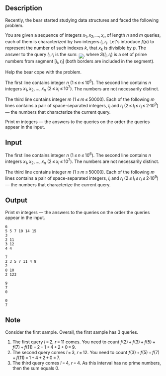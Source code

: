 ## Description

<div><p>Recently, the bear started studying data structures and faced the following problem.</p><p>You are given a sequence of integers <span class="tex-span"><i>x</i><sub class="lower-index">1</sub>, <i>x</i><sub class="lower-index">2</sub>, ..., <i>x</i><sub class="lower-index"><i>n</i></sub></span> of length <span class="tex-span"><i>n</i></span> and <span class="tex-span"><i>m</i></span> queries, each of them is characterized by two integers <span class="tex-span"><i>l</i><sub class="lower-index"><i>i</i></sub>, <i>r</i><sub class="lower-index"><i>i</i></sub></span>. Let's introduce <span class="tex-span"><i>f</i>(<i>p</i>)</span> to represent the number of such indexes <span class="tex-span"><i>k</i></span>, that <span class="tex-span"><i>x</i><sub class="lower-index"><i>k</i></sub></span> is divisible by <span class="tex-span"><i>p</i></span>. The answer to the query <span class="tex-span"><i>l</i><sub class="lower-index"><i>i</i></sub>, <i>r</i><sub class="lower-index"><i>i</i></sub></span> is the sum: <img align="middle" class="tex-formula" src="file://QqUBk1fA.png" style="max-width: 100.0%;max-height: 100.0%;">, where <span class="tex-span"><i>S</i>(<i>l</i><sub class="lower-index"><i>i</i></sub>, <i>r</i><sub class="lower-index"><i>i</i></sub>)</span> is a set of prime numbers from segment <span class="tex-span">[<i>l</i><sub class="lower-index"><i>i</i></sub>, <i>r</i><sub class="lower-index"><i>i</i></sub>]</span> (both borders are included in the segment).</p><p>Help the bear cope with the problem.</p></div><div class="input-specification"><p>The first line contains integer <span class="tex-span"><i>n</i></span> <span class="tex-span">(1 ≤ <i>n</i> ≤ 10<sup class="upper-index">6</sup>)</span>. The second line contains <span class="tex-span"><i>n</i></span> integers <span class="tex-span"><i>x</i><sub class="lower-index">1</sub>, <i>x</i><sub class="lower-index">2</sub>, ..., <i>x</i><sub class="lower-index"><i>n</i></sub></span> <span class="tex-span">(2 ≤ <i>x</i><sub class="lower-index"><i>i</i></sub> ≤ 10<sup class="upper-index">7</sup>)</span>. The numbers are not necessarily distinct.</p><p>The third line contains integer <span class="tex-span"><i>m</i></span> <span class="tex-span">(1 ≤ <i>m</i> ≤ 50000)</span>. Each of the following <span class="tex-span"><i>m</i></span> lines contains a pair of space-separated integers, <span class="tex-span"><i>l</i><sub class="lower-index"><i>i</i></sub></span> and <span class="tex-span"><i>r</i><sub class="lower-index"><i>i</i></sub></span> <span class="tex-span">(2 ≤ <i>l</i><sub class="lower-index"><i>i</i></sub> ≤ <i>r</i><sub class="lower-index"><i>i</i></sub> ≤ 2·10<sup class="upper-index">9</sup>)</span> — the numbers that characterize the current query.</p></div><div class="output-specification"><p>Print <span class="tex-span"><i>m</i></span> integers — the answers to the queries on the order the queries appear in the input.</p></div>

## Input

<p>The first line contains integer <span class="tex-span"><i>n</i></span> <span class="tex-span">(1 ≤ <i>n</i> ≤ 10<sup class="upper-index">6</sup>)</span>. The second line contains <span class="tex-span"><i>n</i></span> integers <span class="tex-span"><i>x</i><sub class="lower-index">1</sub>, <i>x</i><sub class="lower-index">2</sub>, ..., <i>x</i><sub class="lower-index"><i>n</i></sub></span> <span class="tex-span">(2 ≤ <i>x</i><sub class="lower-index"><i>i</i></sub> ≤ 10<sup class="upper-index">7</sup>)</span>. The numbers are not necessarily distinct.</p><p>The third line contains integer <span class="tex-span"><i>m</i></span> <span class="tex-span">(1 ≤ <i>m</i> ≤ 50000)</span>. Each of the following <span class="tex-span"><i>m</i></span> lines contains a pair of space-separated integers, <span class="tex-span"><i>l</i><sub class="lower-index"><i>i</i></sub></span> and <span class="tex-span"><i>r</i><sub class="lower-index"><i>i</i></sub></span> <span class="tex-span">(2 ≤ <i>l</i><sub class="lower-index"><i>i</i></sub> ≤ <i>r</i><sub class="lower-index"><i>i</i></sub> ≤ 2·10<sup class="upper-index">9</sup>)</span> — the numbers that characterize the current query.</p>

## Output

<p>Print <span class="tex-span"><i>m</i></span> integers — the answers to the queries on the order the queries appear in the input.</p>





```input1
6
5 5 7 10 14 15
3
2 11
3 12
4 4

```




```input2
7
2 3 5 7 11 4 8
2
8 10
2 123

```




```output1
9
7
0

```




```output2
0
7

```



## Note

<p>Consider the first sample. Overall, the first sample has 3 queries.</p><ol> <li> The first query <span class="tex-span"><i>l</i> = 2</span>, <span class="tex-span"><i>r</i> = 11</span> comes. You need to count <span class="tex-span"><i>f</i>(2) + <i>f</i>(3) + <i>f</i>(5) + <i>f</i>(7) + <i>f</i>(11) = 2 + 1 + 4 + 2 + 0 = 9</span>. </li><li> The second query comes <span class="tex-span"><i>l</i> = 3</span>, <span class="tex-span"><i>r</i> = 12</span>. You need to count <span class="tex-span"><i>f</i>(3) + <i>f</i>(5) + <i>f</i>(7) + <i>f</i>(11) = 1 + 4 + 2 + 0 = 7</span>. </li><li> The third query comes <span class="tex-span"><i>l</i> = 4</span>, <span class="tex-span"><i>r</i> = 4</span>. As this interval has no prime numbers, then the sum equals 0. </li></ol>
